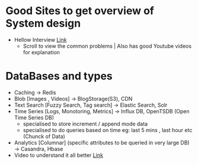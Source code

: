 # Good Sites to get overview of System design
  - Hellow Interview [Link](https://www.hellointerview.com/learn/system-design/in-a-hurry/introduction)
    - Scroll to view the common problems | Also has good Youtube videos for explanation


# DataBases and types
  - Caching -> Redis
  - Blob  [Images , Videos] -> BlogStorage(S3), CDN
  - Text Search [Fuzzy Search, Tag search] -> Elastic Search, Solr
  - Time Series [Logs, Monotoring, Metrics] -> Influx DB, OpenTSDB (Open Time Series DB)
      - specialised to store increment / append mode data
      - specialised to do queries based on time eg: last 5 mins , last hour etc (Chunck of Data)
  - Analytics [Columnar] (specific attributes to be queried in very large DB) -> Casandra, Hbase
  - Video to understand it all better [Link](https://www.youtube.com/watch?v=cODCpXtPHbQ)
